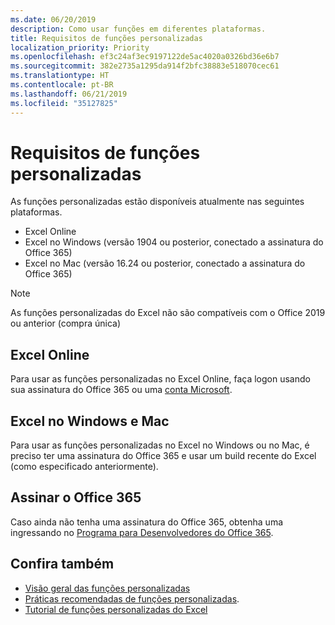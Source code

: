 ```yaml
---
ms.date: 06/20/2019
description: Como usar funções em diferentes plataformas.
title: Requisitos de funções personalizadas
localization_priority: Priority
ms.openlocfilehash: ef3c24af3ec9197122de5ac4020a0326bd36e6b7
ms.sourcegitcommit: 382e2735a1295da914f2bfc38883e518070cec61
ms.translationtype: HT
ms.contentlocale: pt-BR
ms.lasthandoff: 06/21/2019
ms.locfileid: "35127825"
---
```

# <a name="custom-functions-requirements"></a>Requisitos de funções personalizadas

As funções personalizadas estão disponíveis atualmente nas seguintes plataformas.

- Excel Online
- Excel no Windows (versão 1904 ou posterior, conectado a assinatura do Office 365)
- Excel no Mac (versão 16.24 ou posterior, conectado a assinatura do Office 365)

>[!NOTE]
>As funções personalizadas do Excel não são compatíveis com o Office 2019 ou anterior (compra única)

## <a name="excel-on-the-web"></a>Excel Online
Para usar as funções personalizadas no Excel Online, faça logon usando sua assinatura do Office 365 ou uma [conta Microsoft](https://account.microsoft.com/account).

## <a name="excel-on-windows-and-mac"></a>Excel no Windows e Mac
Para usar as funções personalizadas no Excel no Windows ou no Mac, é preciso ter uma assinatura do Office 365 e usar um build recente do Excel (como especificado anteriormente).

## <a name="subscribe-to-office-365"></a>Assinar o Office 365
Caso ainda não tenha uma assinatura do Office 365, obtenha uma ingressando no [Programa para Desenvolvedores do Office 365](https://developer.microsoft.com/pt-BR/office/dev-program).

## <a name="see-also"></a>Confira também
* [Visão geral das funções personalizadas](custom-functions-overview.md)
* [Práticas recomendadas de funções personalizadas](custom-functions-best-practices.md).
* [Tutorial de funções personalizadas do Excel](../tutorials/excel-tutorial-create-custom-functions.md)
